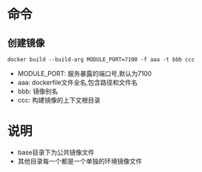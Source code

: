 # 命令
## 创建镜像
    docker build --build-arg MODULE_PORT=7100 -f aaa -t bbb ccc

- MODULE_PORT: 服务暴露的端口号,默认为7100
- aaa: dockerfile文件全名,包含路径和文件名
- bbb: 镜像别名
- ccc: 构建镜像的上下文根目录

# 说明
- base目录下为公共镜像文件
- 其他目录每一个都是一个单独的环境镜像文件